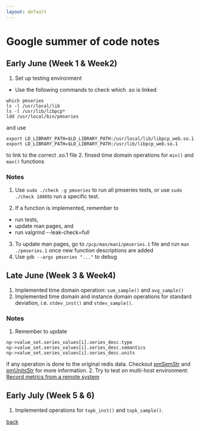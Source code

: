 ```yaml
---
layout: default
---
```


# Google summer  of code notes

## Early June (Week 1 & Week2)
1. Set up testing environment
* Use the following commands to check which .so is linked
```
which pmseries
ls -l /usr/local/lib
ls -l /usr/lib/libpcp*
ldd /usr/local/bin/pmseries
```
and use
```
export LD_LIBRARY_PATH=$LD_LIBRARY_PATH:/usr/local/lib/libpcp_web.so.1
export LD_LIBRARY_PATH=$LD_LIBRARY_PATH:/usr/lib/libpcp_web.so.1
```
to link to the correct .so.1 file
2. finsed time domain operations for `min()` and `max()` functions


### Notes
1. Use `sudo ./check -g pmseries` to run all pmseries tests, or use `sudo ./check 1886`to run a specific test.

2. If a function is implemented, remember to 
* run tests,
* update man pages, and
* run valgrind --leak-check=full
3. To update man pages, go to `/pcp/man/man1/pmseries.1` file and run `man ./pmseries.1` once new function descriptions are added
4. Use `gdb --args pmseries "..."` to debug

## Late June (Week 3 & Week4)
1. Implemented time domain operation: `sum_sample()` and `avg_sample()`
2. Implemented time domain and instance domain operations for standard deviation, i.e. `stdev_inst()` and `stdev_sample()`.

### Notes
1. Remember to update 
```
np->value_set.series_values[i].series_desc.type
np->value_set.series_values[i].series_desc.semantics
np->value_set.series_values[i].series_desc.units
```
if any operation is done to the original redis data.
Checkout 
[pmSemStr](https://man7.org/linux/man-pages/man3/pmsemstr.3.html) and
[pmUnitsStr](https://man7.org/linux/man-pages/man3/pmUnitsStr.3.html) for more information.
2. Try to test on multi-host environment: 
[Record metrics from a remote system](https://pcp.readthedocs.io/en/latest/QG/RecordMetricsFromRemoteSystem.html)

## Early July (Week 5 & 6)
1. Implemented operations for `topk_inst()` and `topk_sample()`.

[back](.././)
